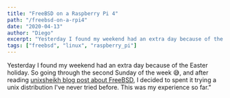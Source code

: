 ```yaml
---
title: "FreeBSD on a Raspberry Pi 4"
path: "/freebsd-on-a-rpi4"
date: "2020-04-13"
author: "Diego"
excerpt: "Yesterday I found my weekend had an extra day because of the Easter holiday. So going through the second Sunday of the week 😅, and after reading unixsheikh blog post about FreeBSD, I decided to spent it trying a unix distribution I've never tried before. And this was my experiece so far."
tags: ["freebsd", "linux", "raspberry_pi"]
---
```



Yesterday I found my weekend had an extra day because of the Easter holiday. So going through the second Sunday of the week 😅, and after reading [unixsheikh blog post about FreeBSD](https://unixsheikh.com/articles/why-you-should-migrate-everything-from-linux-to-bsd.html), I decided to spent it trying a unix distribution I've never tried before. This was my experience so far."